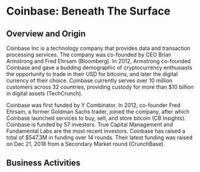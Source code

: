 # Coinbase: Beneath The Surface

## Overview and Origin
Coinbase Inc is a technology company that provides data and transaction processing services. The company was co-founded by CEO Brian Armstrong and Fred Ehrsam (Bloomberg). In 2012, Armstrong co-founded Coinbase and gave a budding demographic of cryptocurrency enthusiasts the opportunity to trade in their USD for bitcoins, and later the digital currency of their choice. Coinbase currently serves over 10 million customers across 32 countries, providing custody for more than $10 billion in digital assets (TechCrunch). 

Coinbase was first funded by Y Combinator. In 2012, co-founder Fred Ehrsam, a former Goldman Sachs trader, joined the company, after which Coinbase launched services to buy, sell, and store bitcoin (CB Insights). Coinbase is funded by 57 investors. True Capital Management and Fundamental Labs are the most recent investors. Coinbase has raised a total of $547.3M in funding over 14 rounds. Their latest funding was raised on Dec 21, 2018 from a Secondary Market round (CrunchBase).

## Business Activities